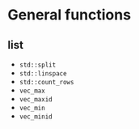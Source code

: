 # General functions

## list
- `std::split`
- `std::linspace`
- `std::count_rows`
- `vec_max`
- `vec_maxid`
- `vec_min`
- `vec_minid`

